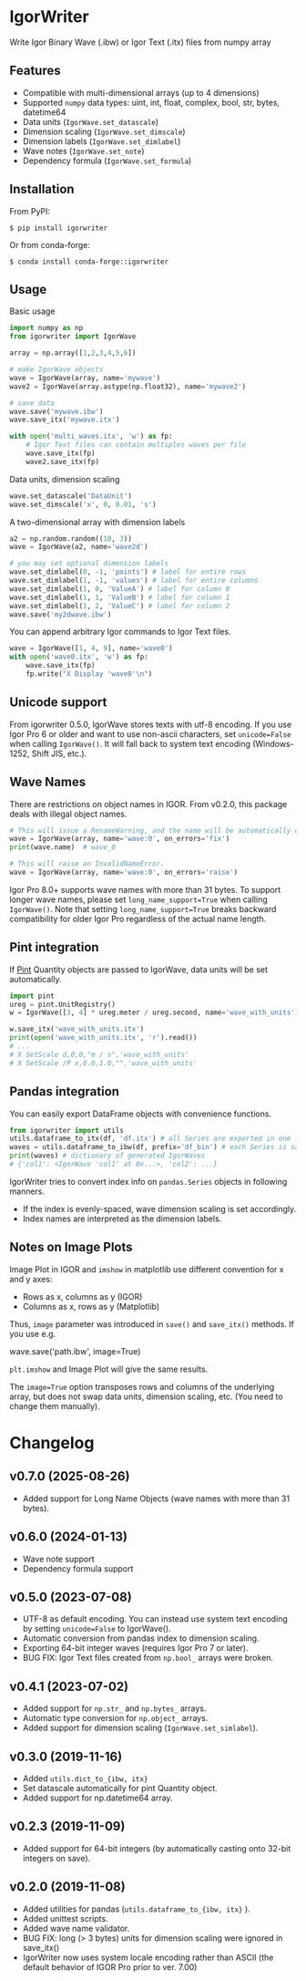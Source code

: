 # IgorWriter

Write Igor Binary Wave (.ibw) or Igor Text (.itx) files from numpy array

## Features

-   Compatible with multi-dimensional arrays (up to 4 dimensions)
-   Supported `numpy` data types: uint, int, float, complex, bool, str,
    bytes, datetime64
-   Data units (`IgorWave.set_datascale`)
-   Dimension scaling (`IgorWave.set_dimscale`)
-   Dimension labels (`IgorWave.set_dimlabel`)
-   Wave notes (`IgorWave.set_note`)
-   Dependency formula (`IgorWave.set_formula`)

## Installation

From PyPI:
``` doscon
$ pip install igorwriter
```
Or from conda-forge:
``` doscon
$ conda install conda-forge::igorwriter
```


## Usage

Basic usage

```python
import numpy as np 
from igorwriter import IgorWave 

array = np.array([1,2,3,4,5,6]) 

# make IgorWave objects 
wave = IgorWave(array, name='mywave') 
wave2 = IgorWave(array.astype(np.float32), name='mywave2') 

# save data
wave.save('mywave.ibw') 
wave.save_itx('mywave.itx')

with open('multi_waves.itx', 'w') as fp: 
    # Igor Text files can contain multiples waves per file 
    wave.save_itx(fp)
    wave2.save_itx(fp)
```

Data units, dimension scaling

```python
wave.set_datascale('DataUnit') 
wave.set_dimscale('x', 0, 0.01, 's')
```

A two-dimensional array with dimension labels

```python
a2 = np.random.random((10, 3)) 
wave = IgorWave(a2, name='wave2d') 

# you may set optional dimension labels 
wave.set_dimlabel(0, -1, 'points') # label for entire rows 
wave.set_dimlabel(1, -1, 'values') # label for entire columns 
wave.set_dimlabel(1, 0, 'ValueA') # label for column 0 
wave.set_dimlabel(1, 1, 'ValueB') # label for column 1 
wave.set_dimlabel(1, 2, 'ValueC') # label for column 2 
wave.save('my2dwave.ibw')
```

You can append arbitrary Igor commands to Igor Text files.

```python
wave = IgorWave([1, 4, 9], name='wave0') 
with open('wave0.itx', 'w') as fp: 
    wave.save_itx(fp) 
    fp.write("X Display 'wave0'\n")
```

## Unicode support

From igorwriter 0.5.0, IgorWave stores texts with utf-8 encoding. If you
use Igor Pro 6 or older and want to use non-ascii characters, set
`unicode=False` when calling `IgorWave()`. It will fall back to system
text encoding (Windows-1252, Shift JIS, etc.).

## Wave Names

There are restrictions on object names in IGOR. From v0.2.0, this
package deals with illegal object names.

```python
# This will issue a RenameWarning, and the name will be automatically changed.
wave = IgorWave(array, name='wave:0', on_errors='fix')
print(wave.name)  # wave_0

# This will raise an InvalidNameError.
wave = IgorWave(array, name='wave:0', on_errors='raise')
```

Igor Pro 8.0+ supports wave names with more than 31 bytes. To support longer wave names, 
please set `long_name_support=True` when calling `IgorWave()`. Note that setting `long_name_support=True`
breaks backward compatibility for older Igor Pro regardless of the actual name length.

## Pint integration

If [Pint](https://github.com/hgrecco/pint) Quantity objects are passed
to IgorWave, data units will be set automatically.

```python
import pint 
ureg = pint.UnitRegistry() 
w = IgorWave([3, 4] * ureg.meter / ureg.second, name='wave_with_units')

w.save_itx('wave_with_units.itx')
print(open('wave_with_units.itx', 'r').read())
# ...
# X SetScale d,0,0,"m / s",'wave_with_units' 
# X SetScale /P x,0.0,1.0,"",'wave_with_units'
```

## Pandas integration

You can easily export DataFrame objects with convenience functions.

```python
from igorwriter import utils 
utils.dataframe_to_itx(df, 'df.itx') # all Series are exported in one file 
waves = utils.dataframe_to_ibw(df, prefix='df_bin') # each Series is saved in a separate file, <prefix>_<column>.ibw 
print(waves) # dictionary of generated IgorWaves
# {'col1': <IgorWave 'col1' at 0x...>, 'col2': ...}
```

IgorWriter tries to convert index info on `pandas.Series` objects in following manners.

-   If the index is evenly-spaced, wave dimension scaling is set
    accordingly.
-   Index names are interpreted as the dimension labels.

## Notes on Image Plots

Image Plot in IGOR and `imshow` in matplotlib use different convention
for x and y axes:

-   Rows as x, columns as y (IGOR)
-   Columns as x, rows as y (Matplotlib)

Thus, `image` parameter was introduced in `save()` and `save_itx()`
methods. If you use e.g.


wave.save('path.ibw', image=True)

`plt.imshow` and Image Plot will give the same results.

The `image=True` option transposes rows and columns of the underlying
array, but does not swap data units, dimension scaling, etc. (You need to
change them manually).

# Changelog

## v0.7.0 (2025-08-26)

-   Added support for Long Name Objects (wave names with more than 31 bytes).

## v0.6.0 (2024-01-13)

-   Wave note support
-   Dependency formula support

## v0.5.0 (2023-07-08)

-   UTF-8 as default encoding. You can instead use system text encoding
    by setting `unicode=False` to IgorWave().
-   Automatic conversion from pandas index to dimension scaling.
-   Exporting 64-bit integer waves (requires Igor Pro 7 or later).
-   BUG FIX: Igor Text files created from `np.bool_` arrays were broken.

## v0.4.1 (2023-07-02)

-   Added support for `np.str_` and `np.bytes_` arrays.
-   Automatic type conversion for `np.object_` arrays.
-   Added support for dimension scaling (`IgorWave.set_simlabel`).

## v0.3.0 (2019-11-16)

-   Added `utils.dict_to_{ibw, itx}`
-   Set datascale automatically for pint Quantity object.
-   Added support for np.datetime64 array.

## v0.2.3 (2019-11-09)

-   Added support for 64-bit integers (by automatically casting onto
    32-bit integers on save).

## v0.2.0 (2019-11-08)

-   Added utilities for pandas (`utils.dataframe_to_{ibw, itx}` ).
-   Added unittest scripts.
-   Added wave name validator.
-   BUG FIX: long (\> 3 bytes) units for dimension scaling were ignored
    in save_itx()
-   IgorWriter now uses system locale encoding rather than ASCII (the
    default behavior of IGOR Pro prior to ver. 7.00)
